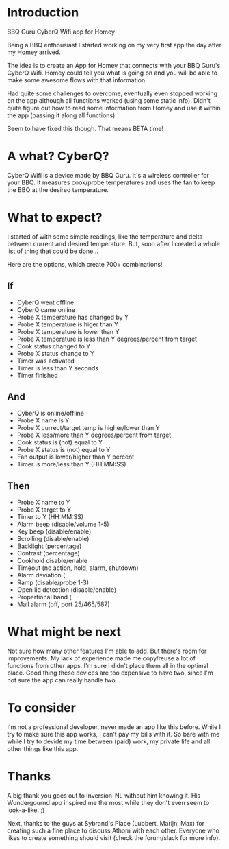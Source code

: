 # Introduction

BBQ Guru CyberQ Wifi app for Homey

Being a BBQ enthousiast I started working on my very first app the day after my Homey arrived. 

The idea is to create an App for Homey that connects with your BBQ Guru's CyberQ Wifi.
Homey could tell you what is going on and you will be able to make some awesome flows with that information.

Had quite some challenges to overcome, eventually even stopped working on the app although all functions worked (using some static info). Didn't quite figure out how to read some information from Homey and use it within the app (passing it along all functions). 

Seem to have fixed this though. That means BETA time!

# A what? CyberQ?
CyberQ Wifi is a device made by BBQ Guru.
It's a wireless controller for your BBQ. It measures cook/probe temperatures and uses the fan to keep the BBQ at the desired temperature.

# What to expect?

I started of with some simple readings, like the temperature and delta between current and desired temperature.
But, soon after I created a whole list of thing that could be done... 

Here are the options, which create 700+ combinations!

## If

* CyberQ went offline
* CyberQ came online
* Probe X temperature has changed by Y
* Probe X temperature is higer than Y
* Probe X temperature is lower than Y
* Probe X temperature is less than Y degrees/percent from target
* Cook status changed to Y
* Probe X status change to Y
* Timer was activated
* Timer is less than Y seconds
* Timer finished

## And

* CyberQ is online/offline
* Probe X name is Y
* Probe X currect/target temp is higher/lower than Y
* Probe X less/more than Y degrees/percent from target
* Cook status is (not) equal to Y
* Probe X status is (not) equal to Y
* Fan output is lower/higher than Y percent
* Timer is more/less than Y (HH:MM:SS)

## Then

* Probe X name to Y
* Probe X target to Y
* Timer to Y (HH:MM:SS)
* Alarm beep (disable/volume 1-5)
* Key beep (disable/enable)
* Scrolling (disable/enable)
* Backlight (percentage)
* Contrast (percentage)
* Cookhold disable/enable
* Timeout (no action, hold, alarm, shutdown)
* Alarm deviation (
* Ramp (disable/probe 1-3)
* Open lid detection (disable/enable)
* Propertional band (
* Mail alarm (off, port 25/465/587)

# What might be next

Not sure how many other features I'm able to add. But there's room for improvements.
My lack of experience made me copy/reuse a lot of functions from other apps. I'm sure I didn't place them all in the optimal place. Good thing these devices are too expensive to have two, since I'm not sure the app can really handle two...

# To consider

I'm not a professional developer, never made an app like this before.
While I try to make sure this app works, I can't pay my bills with it. So bare with me while I try to devide my time between (paid) work, my private life and all other things like this app.

# Thanks
A big thank you goes out to Inversion-NL without him knowing it. His Wundergournd app inspired me the most while they don't even seem to look-a-like. ;)

Next, thanks to the guys at Sybrand's Place (Lubbert, Marijn, Max) for creating such a fine place to discuss Athom with each other. Everyone who likes to create something should visit (check the forum/slack for more info).
